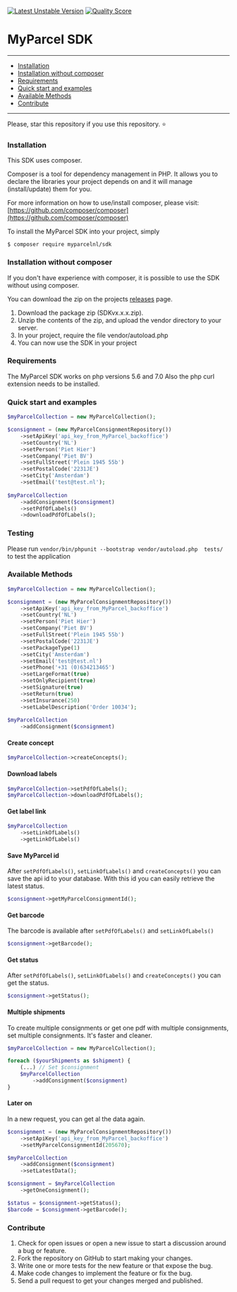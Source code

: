 [![Latest Unstable Version](https://poser.pugx.org/myparcelnl/sdk/v/unstable)](https://packagist.org/packages/myparcelnl/sdk) [![Quality Score](https://img.shields.io/scrutinizer/g/myparcelnl/sdk.svg)](https://scrutinizer-ci.com/g/myparcelnl/sdk)

# MyParcel SDK

---

- [Installation](#installation)
- [Installation without composer](#installation-without-composer)
- [Requirements](#requirements)
- [Quick start and examples](#quick-start-and-examples)
- [Available Methods](#available-methods)
- [Contribute](#contribute)

---
Please, star this repository if you use this repository. :star:

### Installation

This SDK uses composer.

Composer is a tool for dependency management in PHP. It allows you to declare the libraries your project depends on and it will manage (install/update) them for you.

For more information on how to use/install composer, please visit: [https://github.com/composer/composer](https://github.com/composer/composer)

To install the MyParcel SDK into your project, simply

	$ composer require myparcelnl/sdk
	
### Installation without composer

If you don't have experience with composer, it is possible to use the SDK without using composer.

You can download the zip on the projects [releases](https://github.com/myparcelnl/sdk/releases) page.

1. Download the package zip (SDKvx.x.x.zip).
2. Unzip the contents of the zip, and upload the vendor directory to your server.
3. In your project, require the file vendor/autoload.php
4. You can now use the SDK in your project

### Requirements

The MyParcel SDK works on php versions 5.6 and 7.0
Also the php curl extension needs to be installed.

### Quick start and examples

```php
$myParcelCollection = new MyParcelCollection();

$consignment = (new MyParcelConsignmentRepository())
    ->setApiKey('api_key_from_MyParcel_backoffice')
    ->setCountry('NL')
    ->setPerson('Piet Hier')
    ->setCompany('Piet BV')
    ->setFullStreet('Plein 1945 55b')
    ->setPostalCode('2231JE')
    ->setCity('Amsterdam')
    ->setEmail('test@test.nl');
    
$myParcelCollection
    ->addConsignment($consignment)
    ->setPdfOfLabels()
    ->downloadPdfOfLabels();
```

### Testing
Please run ```vendor/bin/phpunit --bootstrap vendor/autoload.php  tests/``` to test the application


### Available Methods
```php
$myParcelCollection = new MyParcelCollection();

$consignment = (new MyParcelConsignmentRepository())
    ->setApiKey('api_key_from_MyParcel_backoffice')
    ->setCountry('NL')
    ->setPerson('Piet Hier')
    ->setCompany('Piet BV')
    ->setFullStreet('Plein 1945 55b')
    ->setPostalCode('2231JE')
    ->setPackageType(1)
    ->setCity('Amsterdam')
    ->setEmail('test@test.nl')
    ->setPhone('+31 (0)634213465')
    ->setLargeFormat(true)
    ->setOnlyRecipient(true)
    ->setSignature(true)
    ->setReturn(true)
    ->setInsurance(250)
    ->setLabelDescription('Order 10034');
    
$myParcelCollection
    ->addConsignment($consignment)
```
#### Create concept
```php
$myParcelCollection->createConcepts();
```
#### Download labels
```php
$myParcelCollection->setPdfOfLabels();
$myParcelCollection->downloadPdfOfLabels();
```
#### Get label link
```php
$myParcelCollection
    ->setLinkOfLabels()
    ->getLinkOfLabels()
```
#### Save MyParcel id
After ```setPdfOfLabels()```, ```setLinkOfLabels()``` and ```createConcepts()``` you can save the api id to your database. With this id you can easily retrieve the latest status.
```php
$consignment->getMyParcelConsignmentId();
```
#### Get barcode
The barcode is available after ```setPdfOfLabels()``` and ```setLinkOfLabels()```
```php
$consignment->getBarcode();
```
#### Get status
After ```setPdfOfLabels()```, ```setLinkOfLabels()``` and ```createConcepts()``` you can get the status.
```php
$consignment->getStatus();
```
#### Multiple shipments
To create multiple consignments or get one pdf with multiple consignments, set multiple consignments. It's faster and cleaner.
```php
$myParcelCollection = new MyParcelCollection();

foreach ($yourShipments as $shipment) {
    (...) // Set $consignment
    $myParcelCollection
        ->addConsignment($consignment)
}
```
#### Later on
In a new request, you can get al the data again.
```php
$consignment = (new MyParcelConsignmentRepository())
    ->setApiKey('api_key_from_MyParcel_backoffice')
    ->setMyParcelConsignmentId(205670);

$myParcelCollection
    ->addConsignment($consignment)
    ->setLatestData();

$consignment = $myParcelCollection
    ->getOneConsignment();

$status = $consignment->getStatus();
$barcode = $consignment->getBarcode();
```

### Contribute
1. Check for open issues or open a new issue to start a discussion around a bug or feature.
1. Fork the repository on GitHub to start making your changes.
1. Write one or more tests for the new feature or that expose the bug.
1. Make code changes to implement the feature or fix the bug.
1. Send a pull request to get your changes merged and published.
